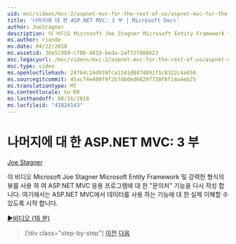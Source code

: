 ```yaml
---
uid: mvc/videos/mvc-2/aspnet-mvc-for-the-rest-of-us/aspnet-mvc-for-the-rest-of-us-part-3
title: '나머지에 대 한 ASP.NET MVC: 3 부 | Microsoft Docs'
author: JoeStagner
description: 이 비디오 Microsoft Joe Stagner Microsoft Entity Framework 및 강력한 ty를 사용 하 여 ASP.NET MVC 응용 프로그램에 대 한 ' 문의처 ' 기능을 다시 작성 하는 중...
ms.author: riande
ms.date: 04/22/2010
ms.assetid: 36e519b9-c786-4819-beda-2af72f088623
msc.legacyurl: /mvc/videos/mvc-2/aspnet-mvc-for-the-rest-of-us/aspnet-mvc-for-the-rest-of-us-part-3
msc.type: video
ms.openlocfilehash: 24764c24d939fca1141d8474691f1c8322c4a656
ms.sourcegitcommit: 45ac74e400f9f2b7dbded66297730f6f14a4eb25
ms.translationtype: MT
ms.contentlocale: ko-KR
ms.lasthandoff: 08/16/2018
ms.locfileid: "41824143"
---
```

<a name="aspnet-mvc-for-the-rest-of-us-part-3"></a>나머지에 대 한 ASP.NET MVC: 3 부
====================
[Joe Stagner](https://github.com/JoeStagner)

이 비디오 Microsoft Joe Stagner Microsoft Entity Framework 및 강력한 형식의 뷰를 사용 하 여 ASP.NET MVC 응용 프로그램에 대 한 "문의처" 기능을 다시 작성 합니다. 여기에서는 ASP.NET MVC에서 데이터를 사용 하는 기능에 대 한 실제 이해할 수 있도록 시작 합니다.

[&#9654;비디오 (16 분)](https://channel9.msdn.com/Blogs/ASP-NET-Site-Videos/aspnet-mvc-for-the-rest-of-us-part-3)

> [!div class="step-by-step"]
> [이전](aspnet-mvc-for-the-rest-of-us-part-2.md)
> [다음](aspnet-mvc-for-the-rest-of-us-part-4.md)
